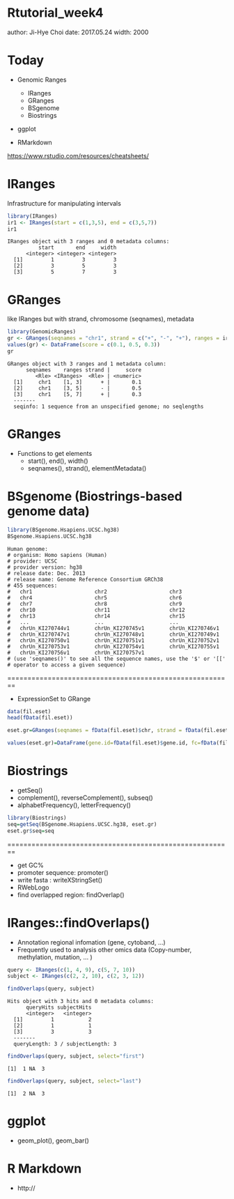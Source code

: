 Rtutorial_week4
========================================================
author: Ji-Hye Choi
date: 2017.05.24
width: 2000

<style>

/* slide titles */
.reveal h3 { 
  font-size: 70px;
}

/* heading for slides with two hashes ## */
.reveal .slides section .slideContent h2 {
   font-size: 50px;
   font-weight: bold;
}

/* ordered and unordered list styles */
.reveal ul, .reveal ol { font-size: 50px; }

</style>



Today
========================================================

* Genomic Ranges
  + IRanges
  + GRanges
  + BSgenome
  + Biostrings
  
* ggplot
* RMarkdown

https://www.rstudio.com/resources/cheatsheets/


IRanges
========================================================
Infrastructure for manipulating intervals


```r
library(IRanges)
ir1 <- IRanges(start = c(1,3,5), end = c(3,5,7))
ir1
```

```
IRanges object with 3 ranges and 0 metadata columns:
          start       end     width
      <integer> <integer> <integer>
  [1]         1         3         3
  [2]         3         5         3
  [3]         5         7         3
```

GRanges
========================================================
like IRanges but with strand, chromosome (seqnames), metadata


```r
library(GenomicRanges)
gr <- GRanges(seqnames = "chr1", strand = c("+", "-", "+"), ranges = ir1)
values(gr) <- DataFrame(score = c(0.1, 0.5, 0.3))
gr
```

```
GRanges object with 3 ranges and 1 metadata column:
      seqnames    ranges strand |     score
         <Rle> <IRanges>  <Rle> | <numeric>
  [1]     chr1    [1, 3]      + |       0.1
  [2]     chr1    [3, 5]      - |       0.5
  [3]     chr1    [5, 7]      + |       0.3
  -------
  seqinfo: 1 sequence from an unspecified genome; no seqlengths
```

GRanges
========================================================

* Functions to get elements
  + start(), end(), width()
  + seqnames(), strand(), elementMetadata()



BSgenome (Biostrings-based genome data)
========================================================


```r
library(BSgenome.Hsapiens.UCSC.hg38)
BSgenome.Hsapiens.UCSC.hg38
```

```
Human genome:
# organism: Homo sapiens (Human)
# provider: UCSC
# provider version: hg38
# release date: Dec. 2013
# release name: Genome Reference Consortium GRCh38
# 455 sequences:
#   chr1                    chr2                    chr3                   
#   chr4                    chr5                    chr6                   
#   chr7                    chr8                    chr9                   
#   chr10                   chr11                   chr12                  
#   chr13                   chr14                   chr15                  
#   ...                     ...                     ...                    
#   chrUn_KI270744v1        chrUn_KI270745v1        chrUn_KI270746v1       
#   chrUn_KI270747v1        chrUn_KI270748v1        chrUn_KI270749v1       
#   chrUn_KI270750v1        chrUn_KI270751v1        chrUn_KI270752v1       
#   chrUn_KI270753v1        chrUn_KI270754v1        chrUn_KI270755v1       
#   chrUn_KI270756v1        chrUn_KI270757v1                               
# (use 'seqnames()' to see all the sequence names, use the '$' or '[['
# operator to access a given sequence)
```



========================================================
* ExpressionSet to GRange


```r
data(fil.eset)
head(fData(fil.eset))

eset.gr=GRanges(seqnames = fData(fil.eset)$chr, strand = fData(fil.eset)$strand, ranges = IRanges(start = fData(fil.eset)$start, end = fData(fil.eset)$end, names = fData(fil.eset)$gene.name))

values(eset.gr)=DataFrame(gene.id=fData(fil.eset)$gene.id, fc=fData(fil.eset)$fc)
```

Biostrings
========================================================
* getSeq()
* complement(), reverseComplement(), subseq()
* alphabetFrequency(), letterFrequency()


```r
library(Biostrings)
seq=getSeq(BSgenome.Hsapiens.UCSC.hg38, eset.gr)
eset.gr$seq=seq
```

========================================================
* get GC%
* promoter sequence: promoter()
* write fasta : writeXStringSet()
* RWebLogo
* find overlapped region: findOverlap()


IRanges::findOverlaps()
========================================================
* Annotation regional infomation (gene, cytoband, ...)
* Frequently used to analysis other omics data (Copy-number, methylation, mutation, ... )


```r
query <- IRanges(c(1, 4, 9), c(5, 7, 10))
subject <- IRanges(c(2, 2, 10), c(2, 3, 12))

findOverlaps(query, subject)
```

```
Hits object with 3 hits and 0 metadata columns:
      queryHits subjectHits
      <integer>   <integer>
  [1]         1           2
  [2]         1           1
  [3]         3           3
  -------
  queryLength: 3 / subjectLength: 3
```

```r
findOverlaps(query, subject, select="first")
```

```
[1]  1 NA  3
```

```r
findOverlaps(query, subject, select="last")
```

```
[1]  2 NA  3
```


ggplot
========================================================
* geom_plot(), geom_bar()


R Markdown
========================================================
* http://
